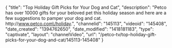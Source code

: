 {
    "title": "Top Holiday Gift Picks for Your Dog and Cat",
    "description": "Petco has over 10000 gifts for your beloved pet this holiday season and here are a few suggestions to pamper your dog and cat. http:\/\/www.petco.com\/holiday.",
    "channelid": "145113",
    "videoid": "145408",
    "date_created": "1394762650",
    "date_modified": "1418181183",
    "type": "captivate",
    "layout": "channelVideo",
    "url": "\/petco-tv\/top-holiday-gift-picks-for-your-dog-and-cat\/145113-145408"
}